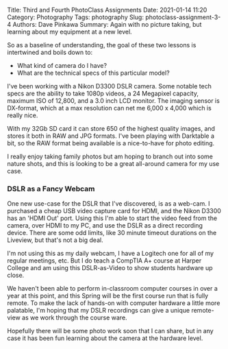 Title: Third and Fourth PhotoClass Assignments
Date: 2021-01-14 11:20
Category: Photography
Tags: photography
Slug: photoclass-assignment-3-4
Authors: Dave Pinkawa
Summary: Again with no picture taking, but learning about my equipment at a new level.

So as a baseline of understanding, the goal of these two lessons is intertwined and boils down to:
*  What kind of camera do I have?
*  What are the technical specs of this particular model?

I've been working with a Nikon D3300 DSLR camera. Some notable tech specs are the ability to take 1080p videos, a 24 Megapixel capacity, maximum ISO of 12,800, and a 3.0 inch LCD monitor. The imaging sensor is DX-format, which at a max resolution can net me 6,000 x 4,000 which is really nice. 

With my 32Gb SD card it can store 650 of the highest quality images, and stores it both in RAW and JPG formats. I've been playing with Darktable a bit, so the RAW format being available is a nice-to-have for photo editing. 

I really enjoy taking family photos but am hoping to branch out into some nature shots, and this is looking to be a great all-around camera for my use case.

### DSLR as a Fancy Webcam

One new use-case for the DSLR that I've discovered, is as a web-cam. I purchased a cheap USB video capture card for HDMI, and the Nikon D3300 has an 'HDMI Out' port. Using this I'm able to start the video feed from the camera, over HDMI to my PC, and use the DSLR as a direct recording device. There are some odd limits, like 30 minute timeout durations on the Liveview, but that's not a big deal. 

I'm not using this as my daily webcam, I have a Logitech one for all of my regular meetings, etc. But I do teach a CompTIA A+ course at Harper College and am using this DSLR-as-Video to show students hardware up close.

We haven't been able to perform in-classroom computer courses in over a year at this point, and this Spring will be the first course run that is fully remote. To make the lack of hands-on with computer hardware a little more palatable, I'm hoping that my DSLR recordings can give a unique remote-view as we work through the course ware.

Hopefully there will be some photo work soon that I can share, but in any case it has been fun learning about the camera at the hardware level.